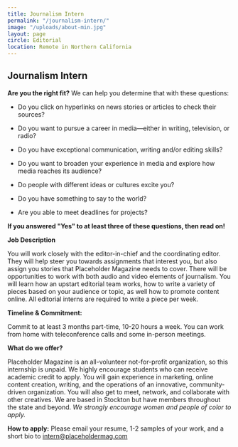 ```yaml
---
title: Journalism Intern
permalink: "/journalism-intern/"
image: "/uploads/about-min.jpg"
layout: page
circle: Editorial
location: Remote in Northern California
---
```


## Journalism Intern

**Are you the right fit?** We can help you determine that with these questions:

* Do you click on hyperlinks on news stories or articles to check their sources?

* Do you want to pursue a career in media—either in writing, television, or radio?

* Do you have exceptional communication, writing and/or editing skills?

* Do you want to broaden your experience in media and explore  how media reaches its audience?

* Do people with different ideas or cultures excite you?

* Do you have something to say to the world?

* Are you able to meet deadlines for projects?

**If you answered "Yes" to at least three of these questions, then read on!**

**Job Description**

You will work closely with the editor-in-chief and the coordinating editor. They will help steer you towards assignments that interest you, but also assign you stories that Placeholder Magazine needs to cover. There will be opportunities to work with both audio and video elements of journalism. You will learn how an upstart editorial team works, how to write a variety of pieces based on your audience or topic, as well how to promote content online. All editorial interns are required to write a piece per week.

**Timeline & Commitment:**

Commit to at least 3 months part-time, 10-20 hours a week. You can work from home with teleconference calls and some in-person meetings.

**What do we offer?**

Placeholder Magazine is an all-volunteer not-for-profit organization, so this internship is unpaid. We highly encourage students who can receive academic credit to apply. You will gain experience in marketing, online content creation, writing, and the operations of an innovative, community-driven organization. You will also get to meet, network, and collaborate with other creatives. We are based in Stockton but have members throughout the state and beyond. *We strongly encourage women and people of color to apply.*

**How to apply:** Please email your resume, 1-2 samples of your work, and a short bio to [intern@placeholdermag.com](mailto:intern@placeholdermag.com)
